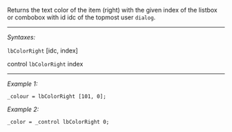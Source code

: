 Returns the text color of the item (right) with the given index of the listbox or combobox with id idc of the topmost user `dialog`.


---
*Syntaxes:*

`lbColorRight` [idc, index]

control `lbColorRight`  index

---
*Example 1:*

```sqf
_colour = lbColorRight [101, 0];
```

*Example 2:*

```sqf
_color = _control lbColorRight 0;
```